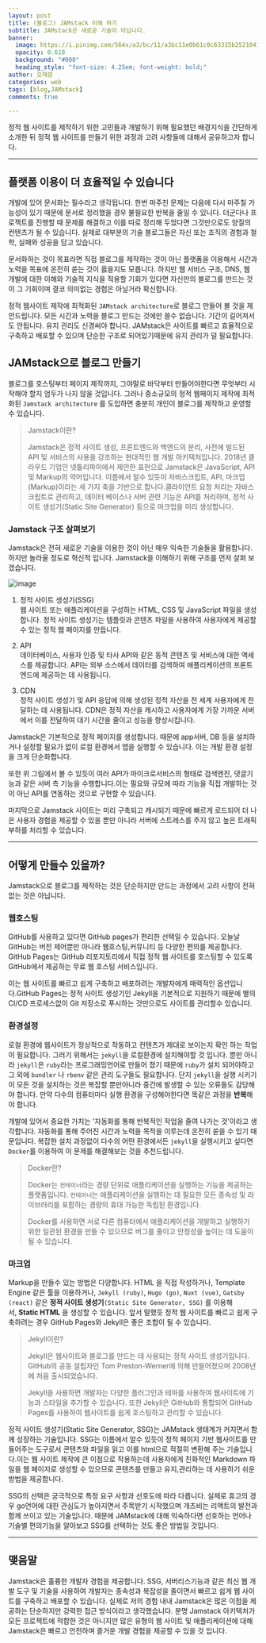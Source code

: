 ```yaml
---
layout: post
title: (블로그) JAMstack 이해 하기
subtitle: JAMstack은 새로운 기술이 아닙니다.
banner:
  image: https://i.pinimg.com/564x/a3/bc/11/a3bc11e0b61c0c63315b2521041fad55.jpg
  opacity: 0.618
  background: "#000"
  heading_style: "font-size: 4.25em; font-weight: bold;"
author: 오재문
categories: web
tags: [blog,JAMstack]
comments: true

---
```


정적 웹 사이트를 제작하기 위한 고민들과 개발하기 위해 필요했던 배경지식을 간단하게 소개한 뒤 정적 웹 사이트를 만들기 위한 과정과 고려 사항들에 대해서 공유하고자 합니다. 

---

## 플랫폼 이용이 더 효율적일 수 있습니다

개발에 있어 문서화는 필수라고 생각됩니다. 한번 마주친 문제는 다음에 다시 마주칠 가능성이 있기 때문에 문서로 정리했을 경우 불필요한 반복을 줄일 수 있니다. 더군다나 프로젝트를 진행할 때 문제를 해결하고 이를 따로 정리해 두었다면 그것만으로도 양질의 컨텐츠가 될 수 있습니다. 실제로 대부분의 기술 블로그들은 자신 또는 조직의 경험과 철학, 실패와 성공을 담고 있습니다.

문서화하는 것이 목표라면 직접 블로그를 제작하는 것이 아닌 플랫폼을 이용해서 시간과 노력을 목표에 온전히 쏟는 것이 옳을지도 모릅니다. 하지만 웹 서비스 구조, DNS, 웹 개발에 대한 이해와 기술적 지식을 적용할 기회가 있다면 자신만의 블로그를 만드는 것이 그 기회이며 결코 의미없는 경험은 아닐거라 확신합니다. 

정적 웹사이트 제작에 최적화된 `JAMstack architecture`로 블로그 만들어 볼 것을 제안드립니다. 모든 시간과 노력을 블로그 만드는 것에만 쓸수 없습니다. 기간이 길어져서도 안됩니다. 유지 괸리도 신경써야 합니다. JAMstack은 사이트를 빠르고 효율적으로 구축하고 배포할 수 있으며 단순한 구조로 되어있기때문에 유지 관리가 덜 필요합니다. 

## JAMstack으로 블로그 만들기

 블로그를 호스팅부터 페이지 제작까지, 그야말로 바닥부터 만들어야한다면 무엇부터 시작해야 할지 엄두가 나지 않을 것입니다. 그러나 중소규모의 정적 웹페이지 제작에 최적화된 `Jamstack architecture` 를 도입하면 충분히 개인이 블로그를 제작하고 운영할 수 있습니다.

> Jamstack이란?   
>
>Jamstack은 정적 사이트 생성, 프론트엔드와 백엔드의 분리, 사전에 빌드된 API 및 서비스의 사용을 강조하는 현대적인 웹 개발 아키텍처입니다. 2018년 클라우드 기업인 넷틀리파이에서 제안한 표현으로 Jamstack은 JavaScript, API 및 Markup의 약어입니다. 이름에서 알수 있듯이 자바스크립트, API, 마크업(Markup)이라는 세 가지 축을 기반으로 합니다.클라이언트 요청 처리는 자바스크립트로 관리하고, 데이터 베이스나 서버 관련 기능은 API를 처리하며, 정적 사이트 생성기(Static Site Generator) 등으로 마크업을 미리 생성합니다.
>

### Jamstack 구조 살펴보기

Jamstack은 전혀 새로운 기술을 이용한 것이 아닌 매우 익숙한 기술들을 활용합니다. 하지만 놀라울 정도로 혁신적 입니다. Jamstack을 이해하기 위해 구조를 먼저 살펴 보겠습니다. 

![image](https://user-images.githubusercontent.com/51963264/222444640-300c7f0d-d2e8-40df-bcd5-58329495e3a2.png)


1. 정적 사이트 생성기(SSG)   
   웹 사이트 또는 애플리케이션을 구성하는 HTML, CSS 및 JavaScript 파일을 생성합니다. 정적 사이트 생성기는 템플릿과 콘텐츠 파일을 사용하여 사용자에게 제공할 수 있는 정적 웹 페이지를 만듭니다.

2. API   
  데이터베이스, 사용자 인증 및 타사 API와 같은 동적 콘텐츠 및 서비스에 대한 액세스를 제공합니다. API는 외부 소스에서 데이터를 검색하여 애플리케이션의 프론트엔드에 제공하는 데 사용됩니다.

3. CDN    
 정적 사이트 생성기 및 API 응답에 의해 생성된 정적 자산을 전 세계 사용자에게 전달하는 데 사용됩니다. CDN은 정적 자산을 캐시하고 사용자에게 가장 가까운 서버에서 이를 전달하여 대기 시간을 줄이고 성능을 향상시킵니다.


Jamstack은 기본적으로 정적 페이지를 생성합니다. 때문에 app서버, DB 등을 설치하거나 설정할 필요가 없이 로컬 환경에서 앱을 실행할 수 있습니다. 이는 개발 환경 설정을 크게 단순화합니다. 

또한 위 그림에서 볼 수 있듯이 여러 API가 마이크로서비스의 형태로 검색엔진, 댓글기능과 같은 서버 측 기능을 수행합니다.이는 필요와 규모에 따라 기능을 직접 개발하는 것이 아닌  API를 연동하는 것으로 구현할 수 있습니다. 

마지막으로 Jamstack 사이트는 미리 구축되고 캐시되기 때문에 빠르게 로드되어 더 나은 사용자 경험을 제공할 수 있을 뿐만 아니라 서버에 스트레스를 주지 않고 높은 트래픽 부하를 처리할 수 있습니다.

---

## 어떻게 만들수 있을까?

Jamstack으로 블로그를 제작하는 것은 단순하지만 만드는 과정에서 고려 사항이 전혀 없는 것은 아닙니다. 

### 웹호스팅 

GitHub를 사용하고 있다면 GitHub pages가 편리한 선택일 수 있습니다. 오늘날 GitHub는 버전 제어뿐만 아니라 웹호스팅,커뮤니티 등 다양한 편의를 제공합니다. GitHub Pages는 GitHub 리포지토리에서 직접 정적 웹 사이트를 호스팅할 수 있도록 GitHub에서 제공하는 무료 웹 호스팅 서비스입니다. 

이는 웹 사이트를 빠르고 쉽게 구축하고 배포하려는 개발자에게 매력적인 옵션입니다.GitHub Pages는 정적 사이트 생성기인 Jekyll을 기본적으로 지원하기 때문에 별의 CI/CD 프로세스없이 Git 저장소로 푸시하는 것만으로도 사이트를 관리할수 있습니다. 


### 환경설정

로컬 환경에 웹사이트가 정상적으로 작동하고 컨텐츠가 제대로 보이는지 확인 하는 작업이 필요합니다. 그러기 위해서는 `jekyll`을 로컬환경에 설치해야할 것 입니다. 뿐만 아니라 `jekyll`은 `ruby`라는 프로그래밍언어로 만들어 졌기 때문에 `ruby`가 설치 되어야하고 그 외에 `bundler` 나 `rbenv` 같은 관리 도구들도 필요합니다. 단지 `jekyll`을 실행 시키기 이 모든 것을 설치하는 것은 복잡할 뿐만아니라 중간에 발생할 수 있는 오류들도 감당해야 합니다. 만약 다수의 컴퓨터마다 실행 환경을 구성해야한다면 똑같은 과정을 **반복**해야 합니다.


개발에 있어서 중요한 가치는 '자동화를 통해 반복적인 작업을 줄여 나가는 것'이라고 생각합니다. 자동화를 통해 주어진 시간과 노력을 목적을 이루는데 온전히 쏟을 수 있기 때문입니다. 복잡한 설치 과정없이 다수의 어떤 환경에서든 `jekyll`을 실행시키고 싶다면`Docker`를 이용하여 이 문제를 해결해보는 것을 추천드립니다.

> Docker란?
>
>Docker는 `컨테이너`라는 경량 단위로 애플리케이션을 실행하는 기능을 제공하는 플랫폼입니다. `컨테이너`는 애플리케이션을 실행하는 데 필요한 모든 종속성 및 라이브러리를 포함하는 경량의 휴대 가능한 독립된 환경입니다. 
>
>Docker를 사용하면 서로 다른 컴퓨터에서 애플리케이션을 개발하고 실행하기 위한 일관된 환경을 만들 수 있으므로 버그를 줄이고 안정성을 높이는 데 도움이 될 수 있습니다.
> 

### 마크업

Markup을 만들수 있는 방법은 다양합니다. HTML 을 직접 작성하거나, Template Engine 같은 툴을 이용하거나, `Jekyll (ruby)`, `Hugo (go)`, `Nuxt (vue)`, `Gatsby (react)` 같은 **정적 사이트 생성기**`(Static Site Generator, SSG)` 를 이용해서, **Static HTML** 을 생성할 수 있습니다. 앞서 말했듯 정적 웹 사이트를 빠르고 쉽게 구축하려는 경우 GitHub Pages와 Jekyll은 좋은 조합이 될 수 있습니다.

> Jekyll이란?
>
>Jekyll은 웹사이트와 블로그를 만드는 데 사용되는 정적 사이트 생성기입니다. GitHub의 공동 설립자인 Tom Preston-Werner에 의해 만들어졌으며 2008년에 처음 출시되었습니다.
>
> Jekyll을 사용하면 개발자는 다양한 플러그인과 테마를 사용하여 웹사이트에 기능과 스타일을 추가할 수 있습니다. 또한 Jekyll은 GitHub와 통합되어 GitHub Pages를 사용하여 웹사이트를 쉽게 호스팅하고 관리할 수 있습니다.
> 

정적 사이트 생성기(Static Site Generator, SSG)는 JAMstack 생태계가 커지면서 함께 성장하는 기술입니다. SSG는 이름에서 알수 있듯이 정적 페이지 기반 웹사이트를 만들어주는 도구로서 콘텐츠와 파일을 읽고 이를 html으로 적절히 변환해 주는 기술입니다.이는 웹 사이트 제작에 큰 이점으로 작용하는데 사용자에게 친화적인 Markdown 파일을 웹 페이지로 생성할 수 있으므로 콘텐츠를 만들고 유지,관리하는 데 사용하기 쉬운 방법을 제공합니다.

SSG의 선택은 궁극적으로 특정 요구 사항과 선호도에 따라 다릅니다. 실제로 휴고의 경우 go언어에 대한 관심도가 높아지면서 주목받기 시작했으며 개츠비는 리액트의 발전과 함께 쓰이고 있는 기술입니다. 때문에 JAMstack에 대해 익숙하다면 선호하는 언어나 기술별 편의기능을 알아보고 SSG를 선택하는 것도 좋은 방법일 것입니다.


---
## 맺음말

Jamstack은 훌륭한 개발자 경험을 제공합니다. SSG, 서버리스기능과 같은 최신 웹 개발 도구 및 기술을 사용하여 개발자는 종속성과 복잡성을 줄이면서 빠르고 쉽게 웹 사이트를 구축하고 배포할 수 있습니다. 실제로 저의 경험 내내  Jamstack은 많은 이점을 제공하는 단순하지만 강력한 접근 방식이라고 생각했습니다. 분명 Jamstack 아키텍처가 모든 프로젝트에 적합한 것은 아니지만 많은 유형의 웹 사이트 및 애플리케이션에 대해 Jamstack은 빠르고 안전하며 즐거운 개발 경험을 제공할 수 있을 것 입니다.